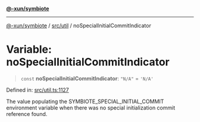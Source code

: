 [**@-xun/symbiote**](../../../README.md)

***

[@-xun/symbiote](../../../README.md) / [src/util](../README.md) / noSpecialInitialCommitIndicator

# Variable: noSpecialInitialCommitIndicator

> `const` **noSpecialInitialCommitIndicator**: `"N/A"` = `'N/A'`

Defined in: [src/util.ts:1127](https://github.com/Xunnamius/symbiote/blob/450f56aebb4b9ee6be666259169f3898916253ca/src/util.ts#L1127)

The value populating the SYMBIOTE_SPECIAL_INITIAL_COMMIT environment variable
when there was no special initialization commit reference found.
